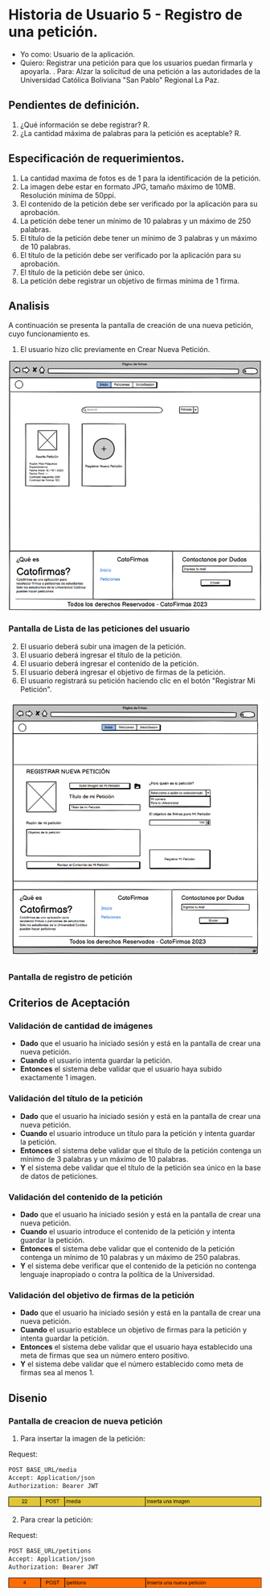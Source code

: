 # Historia de Usuario 5 - Registro de una petición.

- Yo como: Usuario de la aplicación.
- Quiero: Registrar una petición para que los usuarios puedan firmarla y apoyarla.
  . Para: Alzar la solicitud de una petición a las autoridades de la Universidad Católica Boliviana "San Pablo" Regional La Paz.

## Pendientes de definición.

1. ¿Qué información se debe registrar?
   R.
2. ¿La cantidad máxima de palabras para la petición es aceptable?
   R.

## Especificación de requerimientos.

1. La cantidad maxima de fotos es de 1 para la identificación de la petición.
2. La imagen debe estar en formato JPG, tamaño máximo de 10MB. Resolución mínima de 50ppi.
3. El contenido de la petición debe ser verificado por la aplicación para su aprobación.
4. La petición debe tener un mínimo de 10 palabras y un máximo de 250 palabras.
5. El título de la petición debe tener un mínimo de 3 palabras y un máximo de 10 palabras.
6. El título de la petición debe ser verificado por la aplicación para su aprobación.
7. El título de la petición debe ser único.
8. La petición debe registrar un objetivo de firmas mínima de 1 firma.

## Analisis

A continuación se presenta la pantalla de creación de una nueva petición, cuyo funcionamiento es.

1. El usuario hizo clic previamente en Crear Nueva Petición.

![Alt text](/historias/pantallas/lista_mis_peticiones.png)

### Pantalla de Lista de las peticiones del usuario

2. El usuario deberá subir una imagen de la petición.
3. El usuario deberá ingresar el título de la petición.
4. El usuario deberá ingresar el contenido de la petición.
5. El usuario deberá ingresar el objetivo de firmas de la petición.
6. El usuario registrará su petición haciendo clic en el botón "Registrar Mi Petición".

![Alt text](/historias/pantallas/registrar_peticion.png)

### Pantalla de registro de petición

## Criterios de Aceptación

### Validación de cantidad de imágenes

- **Dado** que el usuario ha iniciado sesión y está en la pantalla de crear una nueva petición.
- **Cuando** el usuario intenta guardar la petición.
- **Entonces** el sistema debe validar que el usuario haya subido exactamente 1 imagen.

### Validación del título de la petición

- **Dado** que el usuario ha iniciado sesión y está en la pantalla de crear una nueva petición.
- **Cuando** el usuario introduce un título para la petición y intenta guardar la petición.
- **Entonces** el sistema debe validar que el título de la petición contenga un mínimo de 3 palabras y un máximo de 10 palabras.
- **Y** el sistema debe validar que el título de la petición sea único en la base de datos de peticiones.

### Validación del contenido de la petición

- **Dado** que el usuario ha iniciado sesión y está en la pantalla de crear una nueva petición.
- **Cuando** el usuario introduce el contenido de la petición y intenta guardar la petición.
- **Entonces** el sistema debe validar que el contenido de la petición contenga un mínimo de 10 palabras y un máximo de 250 palabras.
- **Y** el sistema debe verificar que el contenido de la petición no contenga lenguaje inapropiado o contra la política de la Universidad.

### Validación del objetivo de firmas de la petición

- **Dado** que el usuario ha iniciado sesión y está en la pantalla de crear una nueva petición.
- **Cuando** el usuario establece un objetivo de firmas para la petición y intenta guardar la petición.
- **Entonces** el sistema debe validar que el usuario haya establecido una meta de firmas que sea un número entero positivo.
- **Y** el sistema debe validar que el número establecido como meta de firmas sea al menos 1.

## Disenio

### Pantalla de creacion de nueva petición

1. Para insertar la imagen de la petición:

Request:

```
POST BASE_URL/media
Accept: Application/json
Authorization: Bearer JWT
```

![Alt text](/historias/pantallas/API_22_Subir_imagen.png)

2. Para crear la petición:

Request:

```
POST BASE_URL/petitions
Accept: Application/json
Authorization: Bearer JWT
```

![Alt text](/historias/pantallas/API_4_Guardar_Peticion.png)
